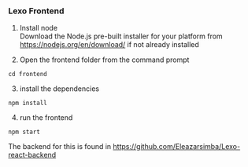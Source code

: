 ### Lexo Frontend
1. Install node <br />
Download the Node.js pre-built installer for your platform from <br />
https://nodejs.org/en/download/ if not already installed <br />

2. Open the frontend folder from the command prompt <br />
```
cd frontend
```
3. install the dependencies <br />
```
npm install 
```
4. run the frontend <br />
```
npm start
```

The backend for this is found in https://github.com/Eleazarsimba/Lexo-react-backend <br />